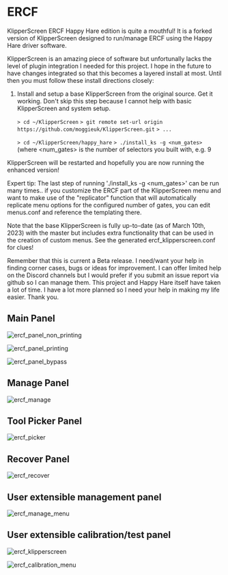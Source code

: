 # ERCF

KlipperScreen ERCF Happy Hare edition is quite a mouthful!  It is a forked version of KlipperScreen designed to run/manage ERCF using the Happy Hare driver software.

KlipperScreen is an amazing piece of software but unfortunally lacks the level of plugin integration I needed for this project.  I hope in the future to have changes integrated so that this becomes a layered install at most.  Until then you must follow these install directions closely:

1. Install and setup a base KlipperScreen from the original source. Get it working. Don't skip this step because I cannot help with basic KlipperScreen and system setup.

   `> cd ~/KlipperScreen`
   `> git remote set-url origin https://github.com/moggieuk/KlipperScreen.git`
   `> ...`
   
   `> cd ~/KlipperScreen/happy_hare`
   `> ./install_ks -g <num_gates>`  (where <num_gates> is the number of selectors you built with, e.g. 9
   
KlipperScreen will be restarted and hopefully you are now running the enhanced version!

Expert tip: The last step of running './install_ks -g <num_gates>' can be run many times.. if you customize the ERCF part of the KlipperScreen menu and want to make use of the "replicator" function that will automatically replicate menu options for the configured number of gates, you can edit menus.conf and reference the templating there.

Note that the base KlipperScreen is fully up-to-date (as of March 10th, 2023) with the master but includes extra functionality that can be used in the creation of custom menus.  See the generated ercf_klipperscreen.conf for clues!

Remember that this is current a Beta release.  I need/want your help in finding corner cases, bugs or ideas for improvement.  I can offer limited help on the Discord channels but I would prefer if you submit an issue report via github so I can manage them.  This project and Happy Hare itself have taken a lot of time. I have a lot more planned so I need your help in making my life easier. Thank you.

## Main Panel


![ercf_panel_non_printing](img/ercf/ercf_main.png)

![ercf_panel_printing](img/ercf/ercf_main_printing.png)

![ercf_panel_bypass](img/ercf/ercf_main_bypass.png)


## Manage Panel

![ercf_manage](img/ercf/ercf_manage.png)

## Tool Picker Panel

![ercf_picker](img/ercf/ercf_picker.png)

## Recover Panel

![ercf_recover](img/ercf/ercf_recover.png)

## User extensible management panel

![ercf_manage_menu](img/ercf/ercf_user_manage_menu.png)

## User extensible calibration/test panel

![ercf_klipperscreen](img/ercf/klipperscreen_config.png)

![ercf_calibration_menu](img/ercf/ercf_user_calibration_menu.png)

